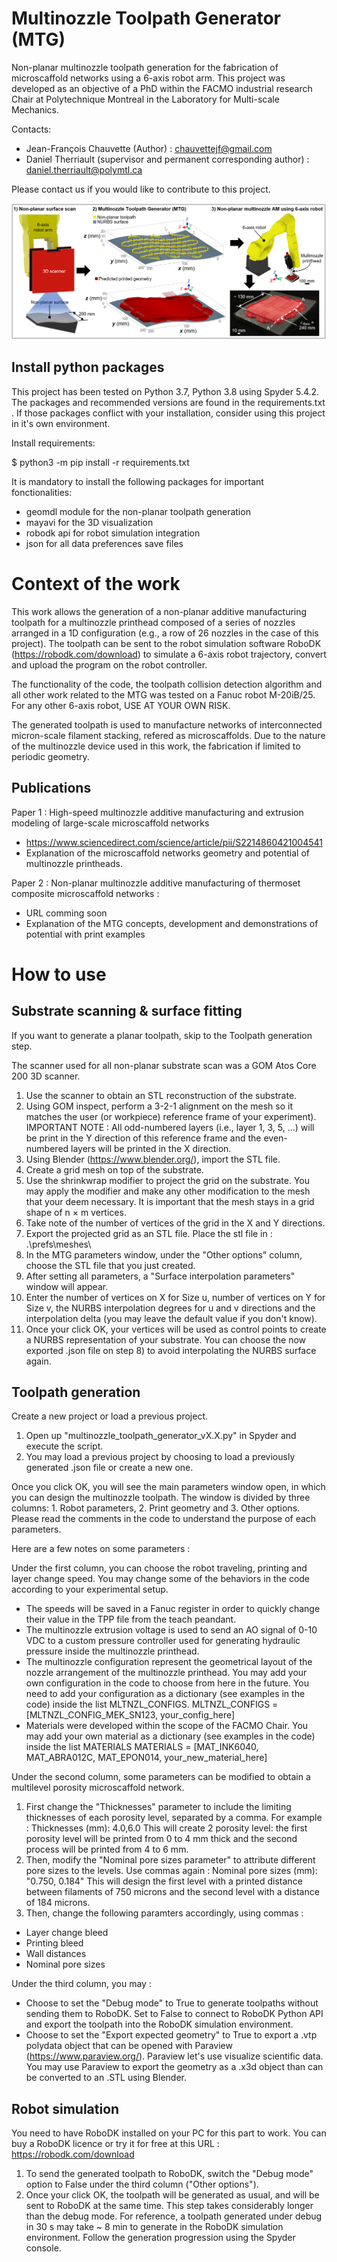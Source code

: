 # Multinozzle Toolpath Generator (MTG)

Non-planar multinozzle toolpath generation for the fabrication of microscaffold networks using a 6-axis robot arm. 
This project was developed as an objective of a PhD within the FACMO industrial research Chair at Polytechnique Montreal in the Laboratory for Multi-scale Mechanics.

Contacts:
- Jean-François Chauvette (Author) : chauvettejf@gmail.com
- Daniel Therriault (supervisor and permanent corresponding author) : daniel.therriault@polymtl.ca

Please contact us if you would like to contribute to this project.

![Graphical abstract](graphicalAbstract.png)

## Install python packages

This project has been tested on Python 3.7, Python 3.8 using Spyder 5.4.2. The packages and recommended versions are found in the requirements.txt . If those packages conflict with your installation, consider using this project in it's own environment. 

Install requirements:

$ python3 -m pip install -r requirements.txt

It is mandatory to install the following packages for important fonctionalities:
* geomdl module for the non-planar toolpath generation
* mayavi for the 3D visualization
* robodk api for robot simulation integration
* json for all data preferences save files

# Context of the work

This work allows the generation of a non-planar additive manufacturing toolpath for a multinozzle printhead composed of a series of nozzles arranged in a 1D configuration (e.g., a row of 26 nozzles in the case of this project).
The toolpath can be sent to the robot simulation software RoboDK (https://robodk.com/download) to simulate a 6-axis robot trajectory, convert and upload the program on the robot controller.

The functionality of the code, the toolpath collision detection algorithm and all other work related to the MTG was tested on a Fanuc robot M-20iB/25. For any other 6-axis robot, USE AT YOUR OWN RISK.

The generated toolpath is used to manufacture networks of interconnected micron-scale filament stacking, refered as microscaffolds. Due to the nature of the multinozzle device used in this work, the fabrication if limited to periodic geometry.

## Publications

Paper 1 : High-speed multinozzle additive manufacturing and extrusion modeling of large-scale microscaffold networks
* https://www.sciencedirect.com/science/article/pii/S2214860421004541
* Explanation of the microscaffold networks geometry and potential of multinozzle printheads.

Paper 2 : Non-planar multinozzle additive manufacturing of thermoset composite microscaffold networks : 
* URL comming soon
* Explanation of the MTG concepts, development and demonstrations of potential with print examples

# How to use

## Substrate scanning & surface fitting

If you want to generate a planar toolpath, skip to the Toolpath generation step.

The scanner used for all non-planar substrate scan was a GOM Atos Core 200 3D scanner. 
1) Use the scanner to obtain an STL reconstruction of the substrate.
2) Using GOM inspect, perform a 3-2-1 alignment on the mesh so it matches the user (or workpiece) reference frame of your experiment). IMPORTANT NOTE : All odd-numbered layers (i.e., layer 1, 3, 5, ...) will be print in the Y direction of this reference frame and the even-numbered layers will be printed in the X direction.
3) Using Blender (https://www.blender.org/), import the STL file.
4) Create a grid mesh on top of the substrate.
5) Use the shrinkwrap modifier to project the grid on the substrate. You may apply the modifier and make any other modification to the mesh that your deem necessary. It is important that the mesh stays in a grid shape of n × m vertices.
6) Take note of the number of vertices of the grid in the X and Y directions.
7) Export the projected grid as an STL file. Place the stl file in : .\prefs\meshes\
8) In the MTG parameters window, under the "Other options" column, choose the STL file that you just created.
9) After setting all parameters, a "Surface interpolation parameters" window will appear.
10) Enter the number of vertices on X for Size u, number of vertices on Y for Size v, the NURBS interpolation degrees for u and v directions and the interpolation delta (you may leave the default value if you don't know).
11) Once your click OK, your vertices will be used as control points to create a NURBS representation of your substrate. You can choose the now exported .json file on step 8) to avoid interpolating the NURBS surface again.

## Toolpath generation

Create a new project or load a previous project.

1) Open up "multinozzle_toolpath_generator_vX.X.py" in Spyder and execute the script.
2) You may load a previous project by choosing to load a previously generated .json file or create a new one.

Once you click OK, you will see the main parameters window open, in which you can design the multinozzle toolpath. The window is divided by three columns: 1. Robot parameters, 2. Print geometry and 3. Other options. Please read the comments in the code to understand the purpose of each parameters.

Here are a few notes on some parameters :

Under the first column, you can choose the robot traveling, printing and layer change speed. You may change some of the behaviors in the code according to your experimental setup.
* The speeds will be saved in a Fanuc register in order to quickly change their value in the TPP file from the teach peandant.
* The multinozzle extrusion voltage is used to send an AO signal of 0-10 VDC to a custom pressure controller used for generating hydraulic pressure inside the multinozzle printhead.
* The multinozzle configuration represent the geometrical layout of the nozzle arrangement of the multinozzle printhead. You may add your own configuration in the code to choose from here in the future. You need to add your configuration as a dictionary (see examples in the code) inside the list MLTNZL_CONFIGS.
    MLTNZL_CONFIGS = [MLTNZL_CONFIG_MEK_SN123, your_config_here]
* Materials were developed within the scope of the FACMO Chair. You may add your own material as a dictionary (see examples in the code) inside the list MATERIALS
    MATERIALS = [MAT_INK6040, MAT_ABRA012C, MAT_EPON014, your_new_material_here]

Under the second column, some parameters can be modified to obtain a multilevel porosity microscaffold network.
1) First change the "Thicknesses" parameter to include the limiting thicknesses of each porosity level, separated by a comma. For example :
    Thicknesses (mm): 4.0,6.0
This will create 2 porosity level: the first porosity level will be printed from 0 to 4 mm thick and the second process will be printed from 4 to 6 mm.
2) Then, modify the "Nominal pore sizes parameter" to attribute different pore sizes to the levels. Use commas again :
    Nominal pore sizes (mm): "0.750, 0.184"
This will design the first level with a printed distance between filaments of 750 microns and the second level with a distance of 184 microns.
3) Then, change the following paramters accordingly, using commas :
* Layer change bleed 
* Printing bleed
* Wall distances
* Nominal pore sizes

Under the third column, you may :
* Choose to set the "Debug mode" to True to generate toolpaths without sending them to RoboDK. Set to False to connect to RoboDK Python API and export the toolpath into the RoboDK simulation environment.
* Choose to set the "Export expected geometry" to True to export a .vtp polydata object that can be opened with Paraview (https://www.paraview.org/). Paraview let's use visualize scientific data. You may use Paraview to export the geometry as a .x3d object than can be converted to an .STL using Blender.

## Robot simulation

You need to have RoboDK installed on your PC for this part to work. You can buy a RoboDK licence or try it for free at this URL : https://robodk.com/download

1) To send the generated toolpath to RoboDK, switch the "Debug mode" option to False under the third column ("Other options").
2) Once your click OK, the toolpath will be generated as usual, and will be sent to RoboDK at the same time. This step takes considerably longer than the debug mode. For reference, a toolpath generated under debug in 30 s may take ~ 8 min to generate in the RoboDK simulation environment. Follow the generation progression using the Spyder console.
